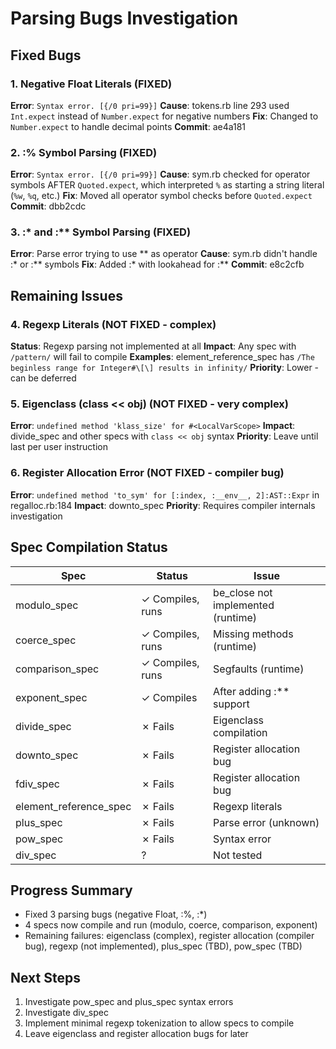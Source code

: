 # Parsing Bugs Investigation

## Fixed Bugs

### 1. Negative Float Literals (FIXED)
**Error**: `Syntax error. [{/0 pri=99}]`
**Cause**: tokens.rb line 293 used `Int.expect` instead of `Number.expect` for negative numbers
**Fix**: Changed to `Number.expect` to handle decimal points
**Commit**: ae4a181

### 2. :% Symbol Parsing (FIXED)
**Error**: `Syntax error. [{/0 pri=99}]`
**Cause**: sym.rb checked for operator symbols AFTER `Quoted.expect`, which interpreted `%` as starting a string literal (`%w`, `%q`, etc.)
**Fix**: Moved all operator symbol checks before `Quoted.expect`
**Commit**: dbb2cdc

### 3. :* and :** Symbol Parsing (FIXED)
**Error**: Parse error trying to use ** as operator
**Cause**: sym.rb didn't handle :* or :** symbols
**Fix**: Added :* with lookahead for :**
**Commit**: e8c2cfb

## Remaining Issues

### 4. Regexp Literals (NOT FIXED - complex)
**Status**: Regexp parsing not implemented at all
**Impact**: Any spec with `/pattern/` will fail to compile
**Examples**: element_reference_spec has `/The beginless range for Integer#\[\] results in infinity/`
**Priority**: Lower - can be deferred

### 5. Eigenclass (class << obj) (NOT FIXED - very complex)
**Error**: `undefined method 'klass_size' for #<LocalVarScope>`
**Impact**: divide_spec and other specs with `class << obj` syntax
**Priority**: Leave until last per user instruction

### 6. Register Allocation Error (NOT FIXED - compiler bug)
**Error**: `undefined method 'to_sym' for [:index, :__env__, 2]:AST::Expr` in regalloc.rb:184
**Impact**: downto_spec
**Priority**: Requires compiler internals investigation

## Spec Compilation Status

| Spec | Status | Issue |
|------|--------|-------|
| modulo_spec | ✓ Compiles, runs | be_close not implemented (runtime) |
| coerce_spec | ✓ Compiles, runs | Missing methods (runtime) |
| comparison_spec | ✓ Compiles, runs | Segfaults (runtime) |
| exponent_spec | ✓ Compiles | After adding :** support |
| divide_spec | ✗ Fails | Eigenclass compilation |
| downto_spec | ✗ Fails | Register allocation bug |
| fdiv_spec | ✗ Fails | Register allocation bug |
| element_reference_spec | ✗ Fails | Regexp literals |
| plus_spec | ✗ Fails | Parse error (unknown) |
| pow_spec | ✗ Fails | Syntax error |
| div_spec | ? | Not tested |

## Progress Summary
- Fixed 3 parsing bugs (negative Float, :%, :*)
- 4 specs now compile and run (modulo, coerce, comparison, exponent)
- Remaining failures: eigenclass (complex), register allocation (compiler bug), regexp (not implemented), plus_spec (TBD), pow_spec (TBD)

## Next Steps
1. Investigate pow_spec and plus_spec syntax errors
2. Investigate div_spec
3. Implement minimal regexp tokenization to allow specs to compile
4. Leave eigenclass and register allocation bugs for later
